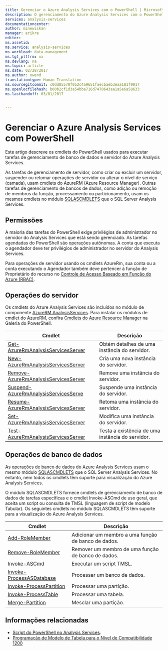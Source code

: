 ```yaml
---
title: Gerenciar o Azure Analysis Services com o PowerShell | Microsoft Docs
description: O gerenciamento do Azure Analysis Services com o PowerShell.
services: analysis-services
documentationcenter: 
author: minewiskan
manager: erikre
editor: 
ms.assetid: 
ms.service: analysis-services
ms.workload: data-management
ms.tgt_pltfrm: na
ms.devlang: na
ms.topic: article
ms.date: 02/28/2017
ms.author: owend
translationtype: Human Translation
ms.sourcegitcommit: c0dd85570f052c4a9651faecbaeb3eaa181f9017
ms.openlocfilehash: b00b2cf1d3a54bba716d7470643aa1a5e6a58633
ms.lasthandoff: 03/01/2017


---
```


# <a name="manage-azure-analysis-services-with-powershell"></a>Gerenciar o Azure Analysis Services com PowerShell

Este artigo descreve os cmdlets do PowerShell usados para executar tarefas de gerenciamento de banco de dados e servidor do Azure Analysis Services. 

As tarefas de gerenciamento de servidor, como criar ou excluir um servidor, suspender ou retomar operações de servidor ou alterar o nível de serviço (camada), usam cmdlets do AzureRM (Azure Resource Manager). Outras tarefas de gerenciamento de bancos de dados, como adição ou remoção de membros da função, processamento ou particionamento, usam os mesmos cmdlets no módulo [SQLASCMDLETS](https://msdn.microsoft.com/library/hh758425.aspx) que o SQL Server Analysis Services.

## <a name="permissions"></a>Permissões
A maioria das tarefas do PowerShell exige privilégios de administrador no servidor do Analysis Services que está sendo gerenciado. As tarefas agendadas do PowerShell são operações autônomas. A conta que executa o agendador deve ter privilégios de administrador no servidor do Analysis Services. 

Para operações de servidor usando os cmdlets AzureRm, sua conta ou a conta executando o Agendador também deve pertencer à função de Proprietário do recurso no [Controle de Acesso Baseado em Função do Azure (RBAC)](../active-directory/role-based-access-control-what-is.md). 

## <a name="server-operations"></a>Operações do servidor 
Os cmdlets do Azure Analysis Services são incluídos no módulo de componente [AzureRM.AnalysisServices](https://www.powershellgallery.com/packages/AzureRM.AnalysisServices). Para instalar os módulos de cmdlet do AzureRM, confira [Cmdlets do Azure Resource Manager](https://docs.microsoft.com/powershell/resourcemanager/) na Galeria do PowerShell.

|Cmdlet|Descrição| 
|------------|-----------------| 
|[Get-AzureRmAnalysisServicesServer](https://docs.microsoft.com/powershell/resourcemanager/azurerm.analysisservices/v3.0.0/get-azurermanalysisservicesserver)|Obtém detalhes de uma instância do servidor.|  
|[New-AzureRmAnalysisServicesServer](https://docs.microsoft.com/powershell/resourcemanager/azurerm.analysisservices/v3.0.0/new-azurermanalysisservicesserver)|Cria uma nova instância do servidor.|
|[Remove-AzureRmAnalysisServicesServer](https://docs.microsoft.com/powershell/resourcemanager/azurerm.analysisservices/v3.0.0/remove-azurermanalysisservicesserver)|Remove uma instância do servidor.|  
|[Suspend-AzureRmAnalysisServicesServe](https://docs.microsoft.com/powershell/resourcemanager/azurerm.analysisservices/v3.0.0/suspend-azurermanalysisservicesserver)|Suspende uma instância do servidor.| 
|[Resume-AzureRmAnalysisServicesServer](https://docs.microsoft.com/powershell/resourcemanager/azurerm.analysisservices/v3.0.0/resume-azurermanalysisservicesserver)|Retoma uma instância do servidor.|  
|[Set-AzureRmAnalysisServicesServer](https://docs.microsoft.com/powershell/resourcemanager/azurerm.analysisservices/v3.0.0/set-azurermanalysisservicesserver)|Modifica uma instância do servidor.|   
|[Test-AzureRmAnalysisServicesServer](https://docs.microsoft.com/powershell/resourcemanager/azurerm.analysisservices/v3.0.0/test-azurermanalysisservicesserver)|Testa a existência de uma instância do servidor.| 

## <a name="database-operations"></a>Operações de banco de dados
As operações de banco de dados do Azure Analysis Services usam o mesmo módulo [SQLASCMDLETS](https://msdn.microsoft.com/library/hh758425.aspx) que o SQL Server Analysis Services. No entanto, nem todos os cmdlets têm suporte para visualização do Azure Analysis Services. 

O módulo SQLASCMDLETS fornece cmdlets de gerenciamento de banco de dados de tarefas específicas e o cmdlet Invoke-ASCmd de uso geral, que aceita um script ou consulta de TMSL (linguagem de script de modelo Tabular). Os seguintes cmdlets no módulo SQLASCMDLETS têm suporte para a visualização do Azure Analysis Services.
  
|Cmdlet|Descrição|
|------------|-----------------| 
|[Add-RoleMember](https://msdn.microsoft.com/library/hh510167.aspx)|Adicionar um membro a uma função de banco de dados.| 
|[Remove-RoleMember](https://msdn.microsoft.com/library/hh510173.aspx)|Remover um membro de uma função de banco de dados.|   
|[Invoke-ASCmd](https://msdn.microsoft.com/library/hh479579.aspx)|Executar um script TMSL.|
|[Invoke-ProcessASDatabase](https://msdn.microsoft.com/library/mt651773.aspx)|Processar um banco de dados.|  
|[Invoke-ProcessPartition](https://msdn.microsoft.com/library/hh510164.aspx)|Processar uma partição.| 
|[Invoke-ProcessTable](https://msdn.microsoft.com/library/mt651774.aspx)|Processar uma tabela.|  
|[Merge-Partition](https://msdn.microsoft.com/library/hh479576.aspx)|Mesclar uma partição.|  
  

## <a name="related-information"></a>Informações relacionadas
* [Script do PowerShell no Analysis Services](https://msdn.microsoft.com/library/hh213141.aspx).
* [Programação de Modelo de Tabela para o Nível de Compatibilidade 1200](https://msdn.microsoft.com/library/mt712541.aspx)
